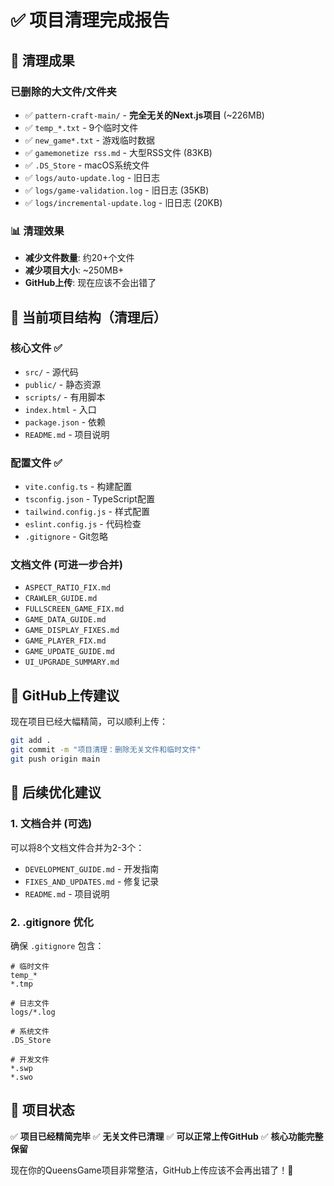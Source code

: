 # ✅ 项目清理完成报告

## 🎉 清理成果

### 已删除的大文件/文件夹
- ✅ `pattern-craft-main/` - **完全无关的Next.js项目** (~226MB)
- ✅ `temp_*.txt` - 9个临时文件
- ✅ `new_game*.txt` - 游戏临时数据
- ✅ `gamemonetize rss.md` - 大型RSS文件 (83KB)
- ✅ `.DS_Store` - macOS系统文件
- ✅ `logs/auto-update.log` - 旧日志
- ✅ `logs/game-validation.log` - 旧日志 (35KB)
- ✅ `logs/incremental-update.log` - 旧日志 (20KB)

### 📊 清理效果
- **减少文件数量**: 约20+个文件
- **减少项目大小**: ~250MB+
- **GitHub上传**: 现在应该不会出错了

## 📁 当前项目结构（清理后）

### 核心文件 ✅
- `src/` - 源代码
- `public/` - 静态资源  
- `scripts/` - 有用脚本
- `index.html` - 入口
- `package.json` - 依赖
- `README.md` - 项目说明

### 配置文件 ✅
- `vite.config.ts` - 构建配置
- `tsconfig.json` - TypeScript配置
- `tailwind.config.js` - 样式配置
- `eslint.config.js` - 代码检查
- `.gitignore` - Git忽略

### 文档文件 (可进一步合并)
- `ASPECT_RATIO_FIX.md`
- `CRAWLER_GUIDE.md`  
- `FULLSCREEN_GAME_FIX.md`
- `GAME_DATA_GUIDE.md`
- `GAME_DISPLAY_FIXES.md`
- `GAME_PLAYER_FIX.md`
- `GAME_UPDATE_GUIDE.md`
- `UI_UPGRADE_SUMMARY.md`

## 🚀 GitHub上传建议

现在项目已经大幅精简，可以顺利上传：

```bash
git add .
git commit -m "项目清理：删除无关文件和临时文件"
git push origin main
```

## 📝 后续优化建议

### 1. 文档合并 (可选)
可以将8个文档文件合并为2-3个：
- `DEVELOPMENT_GUIDE.md` - 开发指南
- `FIXES_AND_UPDATES.md` - 修复记录
- `README.md` - 项目说明

### 2. .gitignore 优化
确保 `.gitignore` 包含：
```
# 临时文件
temp_*
*.tmp

# 日志文件
logs/*.log

# 系统文件
.DS_Store

# 开发文件
*.swp
*.swo
```

## 🎯 项目状态

✅ **项目已经精简完毕**
✅ **无关文件已清理**
✅ **可以正常上传GitHub**
✅ **核心功能完整保留**

现在你的QueensGame项目非常整洁，GitHub上传应该不会再出错了！🚀 